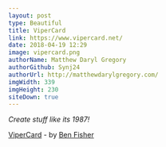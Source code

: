```yaml
---
layout: post
type: Beautiful
title: ViperCard
link: https://www.vipercard.net/
date: 2018-04-19 12:29
image: vipercard.png
authorName: Matthew Daryl Gregory
authorGithub: Synj24
authorUrl: http://matthewdarylgregory.com/
imgWidth: 339
imgHeight: 230
siteDown: true
---
```


_Create stuff like its 1987!_

[ViperCard](https://www.vipercard.net/) - by [Ben Fisher](https://github.com/downpoured)
